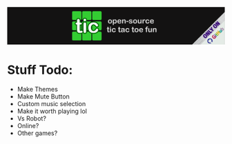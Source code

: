 <!DOCTYPE html>
<html lang="en">
<head>
<img src="images/tic%20banner2.png" alt="banner">
<title>Stuff Todo</title>
</head>

<h1 id="stuff-todo">Stuff Todo:</h1>
<ul>
<li>Make Themes</li>
<li>Make Mute Button</li>
<li>Custom music selection</li>
<li>Make it worth playing lol</li>
<li>Vs Robot?</li>
<li>Online?</li>
<li>Other games?</li>
</ul>

</html>
